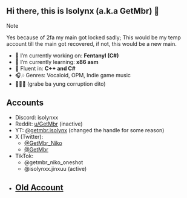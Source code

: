 ## Hi there, this is Isolynx (a.k.a GetMbr) 👋

> [!NOTE]
> Yes because of 2fa my main got locked sadly; This would be my temp account till the main got recovered, if not, this would be a new main.

- 🔭 I’m currently working on: **Fentanyl (C#)** 
- 🌱 I’m currently learning: **x86 asm**
- 🙌 Fluent in: **C++ and C#**
- 🎧🎶 Genres: Vocaloid, OPM, Indie game music
- 📍🇵🇭 (grabe ba yung corruption dito)

## Accounts
- Discord: isolynxx
- Reddit: [u/GetMbr](https://reddit.com/u/GetMbr) (inactive)
- YT: [@getmbr.isolynx](https://youtube.com/@getmbr.isolynx) (changed the handle for some reason)
- X (Twitter):
   - [@GetMbr_Niko](https://x.com/@GetMbr_Niko)
   - [@GetMbr](https://x.com/@GetMbr)
- TikTok:
   - @getmbr_niko_oneshot
   - @isolynxx.jinxuu (active)
- ## [Old Account](https://github.com/GetMbr)
  
